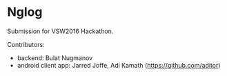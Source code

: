 # Nglog

Submission for VSW2016 Hackathon.

Contributors:
- backend: Bulat Nugmanov
- android client app: Jarred Joffe, Adi Kamath (https://github.com/aditor)
